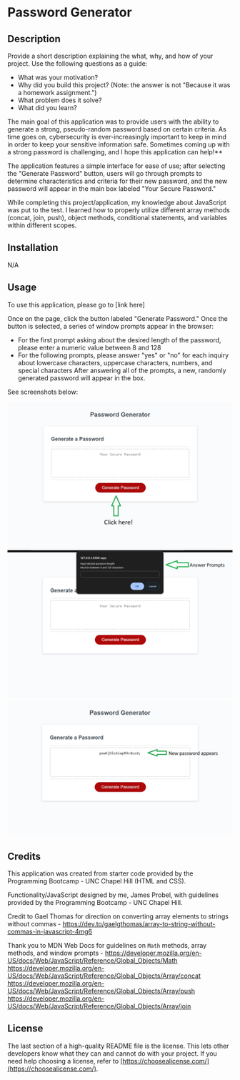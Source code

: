 # Password Generator

## Description

Provide a short description explaining the what, why, and how of your project. Use the following questions as a guide:

- What was your motivation?
- Why did you build this project? (Note: the answer is not "Because it was a homework assignment.")
- What problem does it solve?
- What did you learn?

The main goal of this application was to provide users with the ability to generate a strong, pseudo-random password based on certain criteria. As time goes on, cybersecurity is ever-increasingly important to keep in mind in order to keep your sensitive information safe. Sometimes coming up with a strong password is challenging, and I hope this application can help!**

The application features a simple interface for ease of use; after selecting the "Generate Password" button, users will go through prompts to determine characteristics and criteria for their new password, and the new password will appear in the main box labeled "Your Secure Password."

While completing this project/application, my knowledge about JavaScript was put to the test. I learned how to properly utilize different array methods (concat, join, push), object methods, conditional statements, and variables within different scopes.

## Installation

N/A

## Usage

To use this application, please go to [link here]

Once on the page, click the button labeled "Generate Password."
Once the button is selected, a series of window prompts appear in the browser:
* For the first prompt asking about the desired length of the password, please enter a numeric value between 8 and 128
* For the following prompts, please answer "yes" or "no" for each inquiry about lowercase characters, uppercase characters, numbers, and special characters
After answering all of the prompts, a new, randomly generated password will appear in the box.

See screenshots below:

![alt text](./assets/images/screenshot1.jpg)
![alt text](./assets/images/screenshot2.png)
![alt text](./assets/images/screenshot3.jpg)


## Credits

This application was created from starter code provided by the Programming Bootcamp - UNC Chapel Hill (HTML and CSS).

Functionality/JavaScript designed by me, James Probel, with guidelines provided by the Programming Bootcamp - UNC Chapel Hill.

Credit to Gael Thomas for direction on converting array elements to strings without commas - https://dev.to/gaelgthomas/array-to-string-without-commas-in-javascript-4mg6

Thank you to MDN Web Docs for guidelines on `Math` methods, array methods, and window prompts - 
https://developer.mozilla.org/en-US/docs/Web/JavaScript/Reference/Global_Objects/Math
https://developer.mozilla.org/en-US/docs/Web/JavaScript/Reference/Global_Objects/Array/concat
https://developer.mozilla.org/en-US/docs/Web/JavaScript/Reference/Global_Objects/Array/push
https://developer.mozilla.org/en-US/docs/Web/JavaScript/Reference/Global_Objects/Array/join





## License

The last section of a high-quality README file is the license. This lets other developers know what they can and cannot do with your project. If you need help choosing a license, refer to [https://choosealicense.com/](https://choosealicense.com/).
